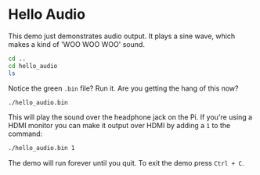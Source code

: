 # Hello Audio

This demo just demonstrates audio output. It plays a sine wave, which makes a kind of 'WOO WOO WOO' sound.

```bash
cd ..
cd hello_audio
ls
```

Notice the green `.bin` file? Run it. Are you getting the hang of this now?

```bash
./hello_audio.bin
```

This will play the sound over the headphone jack on the Pi. If you're using a HDMI monitor you can make it output over HDMI by adding a `1` to the command:

```bash
./hello_audio.bin 1
```

The demo will run forever until you quit. To exit the demo press `Ctrl + C`.
